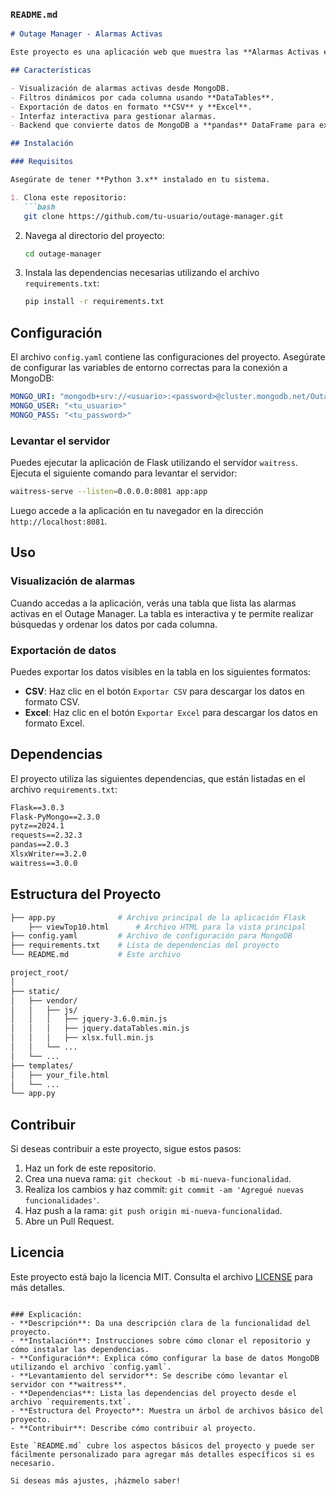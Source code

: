 ### `README.md`

```md
# Outage Manager - Alarmas Activas

Este proyecto es una aplicación web que muestra las **Alarmas Activas en el Outage Manager**. Utiliza **Flask** como framework principal, junto con **Flask-PyMongo** para la conexión a una base de datos MongoDB. La interfaz está diseñada con **HTML** y **JavaScript**, utilizando **DataTables** para gestionar y visualizar datos en formato tabular, y **pandas** para manejar datos en el backend.

## Características

- Visualización de alarmas activas desde MongoDB.
- Filtros dinámicos por cada columna usando **DataTables**.
- Exportación de datos en formato **CSV** y **Excel**.
- Interfaz interactiva para gestionar alarmas.
- Backend que convierte datos de MongoDB a **pandas** DataFrame para exportaciones.

## Instalación

### Requisitos

Asegúrate de tener **Python 3.x** instalado en tu sistema.

1. Clona este repositorio:
   ```bash
   git clone https://github.com/tu-usuario/outage-manager.git
   ```
2. Navega al directorio del proyecto:
   ```bash
   cd outage-manager
   ```
3. Instala las dependencias necesarias utilizando el archivo `requirements.txt`:
   ```bash
   pip install -r requirements.txt
   ```

## Configuración

El archivo `config.yaml` contiene las configuraciones del proyecto. Asegúrate de configurar las variables de entorno correctas para la conexión a MongoDB:

```yaml
MONGO_URI: "mongodb+srv://<usuario>:<password>@cluster.mongodb.net/OutageManager"
MONGO_USER: "<tu_usuario>"
MONGO_PASS: "<tu_password>"
```

### Levantar el servidor

Puedes ejecutar la aplicación de Flask utilizando el servidor `waitress`. Ejecuta el siguiente comando para levantar el servidor:

```bash
waitress-serve --listen=0.0.0.0:8081 app:app
```

Luego accede a la aplicación en tu navegador en la dirección `http://localhost:8081`.

## Uso

### Visualización de alarmas

Cuando accedas a la aplicación, verás una tabla que lista las alarmas activas en el Outage Manager. La tabla es interactiva y te permite realizar búsquedas y ordenar los datos por cada columna.

### Exportación de datos

Puedes exportar los datos visibles en la tabla en los siguientes formatos:
- **CSV**: Haz clic en el botón `Exportar CSV` para descargar los datos en formato CSV.
- **Excel**: Haz clic en el botón `Exportar Excel` para descargar los datos en formato Excel.

## Dependencias

El proyecto utiliza las siguientes dependencias, que están listadas en el archivo `requirements.txt`:

```txt
Flask==3.0.3
Flask-PyMongo==2.3.0
pytz==2024.1
requests==2.32.3
pandas==2.0.3
XlsxWriter==3.2.0
waitress==3.0.0
```

## Estructura del Proyecto

```bash
├── app.py              # Archivo principal de la aplicación Flask
    ├── viewTop10.html      # Archivo HTML para la vista principal
├── config.yaml         # Archivo de configuración para MongoDB
├── requirements.txt    # Lista de dependencias del proyecto
└── README.md           # Este archivo

project_root/
│
├── static/
│   ├── vendor/
│   │   ├── js/
│   │   │   ├── jquery-3.6.0.min.js
│   │   │   ├── jquery.dataTables.min.js
│   │   │   ├── xlsx.full.min.js
│   │   └── ...
│   └── ...
├── templates/
│   ├── your_file.html
│   └── ...
└── app.py

```


## Contribuir

Si deseas contribuir a este proyecto, sigue estos pasos:

1. Haz un fork de este repositorio.
2. Crea una nueva rama: `git checkout -b mi-nueva-funcionalidad`.
3. Realiza los cambios y haz commit: `git commit -am 'Agregué nuevas funcionalidades'`.
4. Haz push a la rama: `git push origin mi-nueva-funcionalidad`.
5. Abre un Pull Request.

## Licencia

Este proyecto está bajo la licencia MIT. Consulta el archivo [LICENSE](LICENSE) para más detalles.
```

### Explicación:
- **Descripción**: Da una descripción clara de la funcionalidad del proyecto.
- **Instalación**: Instrucciones sobre cómo clonar el repositorio y cómo instalar las dependencias.
- **Configuración**: Explica cómo configurar la base de datos MongoDB utilizando el archivo `config.yaml`.
- **Levantamiento del servidor**: Se describe cómo levantar el servidor con **waitress**.
- **Dependencias**: Lista las dependencias del proyecto desde el archivo `requirements.txt`.
- **Estructura del Proyecto**: Muestra un árbol de archivos básico del proyecto.
- **Contribuir**: Describe cómo contribuir al proyecto.

Este `README.md` cubre los aspectos básicos del proyecto y puede ser fácilmente personalizado para agregar más detalles específicos si es necesario.

Si deseas más ajustes, ¡házmelo saber!
